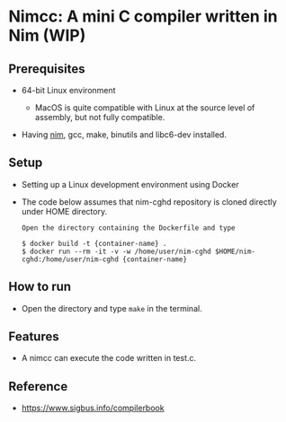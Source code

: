 # Nimcc: A mini C compiler written in Nim (WIP)

## Prerequisites
- 64-bit Linux environment
    - MacOS is quite compatible with Linux at the source level of assembly, but not fully compatible.

- Having [nim](https://nim-lang.org/), gcc, make, binutils and libc6-dev installed.

## Setup
- Setting up a Linux development environment using Docker

- The code below assumes that nim-cghd repository is cloned directly under HOME directory.

    ```
    Open the directory containing the Dockerfile and type

    $ docker build -t {container-name} .
    $ docker run --rm -it -v -w /home/user/nim-cghd $HOME/nim-cghd:/home/user/nim-cghd {container-name}
    ```

## How to run
- Open the directory and type ```make``` in the terminal.

## Features
- A nimcc can execute the code written in test.c.
<!-- - Basic arithmetic operations
- Unary plus and unary minus
- Comparison operations
- Functions
- Local variables
- Control syntax (if, while, for)
- Compound statement (Block)
- Pointer
- Primitive data eype (int) -->

## Reference
- https://www.sigbus.info/compilerbook

<!-- ## License
MIT -->
<!-- Copyright 2021 Yuya Isaka under the terms of the MIT license
found at http://www.opensource.org/licenses/mit-license.html -->
